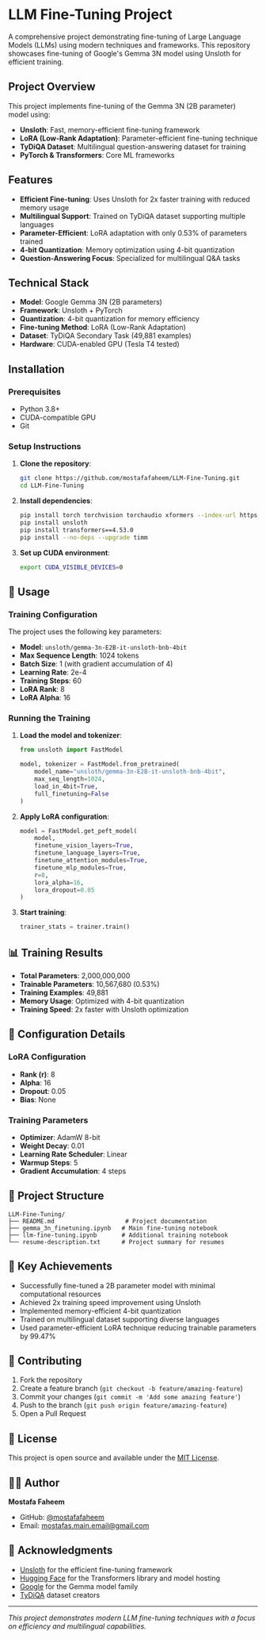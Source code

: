 # LLM Fine-Tuning Project

A comprehensive project demonstrating fine-tuning of Large Language Models (LLMs) using modern techniques and frameworks. This repository showcases fine-tuning of Google's Gemma 3N model using Unsloth for efficient training.

## Project Overview

This project implements fine-tuning of the Gemma 3N (2B parameter) model using:
- **Unsloth**: Fast, memory-efficient fine-tuning framework
- **LoRA (Low-Rank Adaptation)**: Parameter-efficient fine-tuning technique
- **TyDiQA Dataset**: Multilingual question-answering dataset for training
- **PyTorch & Transformers**: Core ML frameworks

## Features

- **Efficient Fine-tuning**: Uses Unsloth for 2x faster training with reduced memory usage
- **Multilingual Support**: Trained on TyDiQA dataset supporting multiple languages
- **Parameter-Efficient**: LoRA adaptation with only 0.53% of parameters trained
- **4-bit Quantization**: Memory optimization using 4-bit quantization
- **Question-Answering Focus**: Specialized for multilingual Q&A tasks

## Technical Stack

- **Model**: Google Gemma 3N (2B parameters)
- **Framework**: Unsloth + PyTorch
- **Quantization**: 4-bit quantization for memory efficiency
- **Fine-tuning Method**: LoRA (Low-Rank Adaptation)
- **Dataset**: TyDiQA Secondary Task (49,881 examples)
- **Hardware**: CUDA-enabled GPU (Tesla T4 tested)

## Installation

### Prerequisites
- Python 3.8+
- CUDA-compatible GPU
- Git

### Setup Instructions

1. **Clone the repository**:
   ```bash
   git clone https://github.com/mostafafaheem/LLM-Fine-Tuning.git
   cd LLM-Fine-Tuning
   ```

2. **Install dependencies**:
   ```bash
   pip install torch torchvision torchaudio xformers --index-url https://download.pytorch.org/whl/cu124
   pip install unsloth
   pip install transformers==4.53.0
   pip install --no-deps --upgrade timm
   ```

3. **Set up CUDA environment**:
   ```bash
   export CUDA_VISIBLE_DEVICES=0
   ```

## 🎯 Usage

### Training Configuration

The project uses the following key parameters:
- **Model**: `unsloth/gemma-3n-E2B-it-unsloth-bnb-4bit`
- **Max Sequence Length**: 1024 tokens
- **Batch Size**: 1 (with gradient accumulation of 4)
- **Learning Rate**: 2e-4
- **Training Steps**: 60
- **LoRA Rank**: 8
- **LoRA Alpha**: 16

### Running the Training

1. **Load the model and tokenizer**:
   ```python
   from unsloth import FastModel
   
   model, tokenizer = FastModel.from_pretrained(
       model_name="unsloth/gemma-3n-E2B-it-unsloth-bnb-4bit",
       max_seq_length=1024,
       load_in_4bit=True,
       full_finetuning=False
   )
   ```

2. **Apply LoRA configuration**:
   ```python
   model = FastModel.get_peft_model(
       model,
       finetune_vision_layers=True,
       finetune_language_layers=True,
       finetune_attention_modules=True,
       finetune_mlp_modules=True,
       r=8,
       lora_alpha=16,
       lora_dropout=0.05
   )
   ```

3. **Start training**:
   ```python
   trainer_stats = trainer.train()
   ```

## 📊 Training Results

- **Total Parameters**: 2,000,000,000
- **Trainable Parameters**: 10,567,680 (0.53%)
- **Training Examples**: 49,881
- **Memory Usage**: Optimized with 4-bit quantization
- **Training Speed**: 2x faster with Unsloth optimization

## 🔧 Configuration Details

### LoRA Configuration
- **Rank (r)**: 8
- **Alpha**: 16
- **Dropout**: 0.05
- **Bias**: None

### Training Parameters
- **Optimizer**: AdamW 8-bit
- **Weight Decay**: 0.01
- **Learning Rate Scheduler**: Linear
- **Warmup Steps**: 5
- **Gradient Accumulation**: 4 steps

## 📁 Project Structure

```
LLM-Fine-Tuning/
├── README.md                    # Project documentation
├── gemma_3n_finetuning.ipynb   # Main fine-tuning notebook
├── llm-fine-tuning.ipynb       # Additional training notebook
└── resume-description.txt      # Project summary for resumes
```

## 🌟 Key Achievements

- Successfully fine-tuned a 2B parameter model with minimal computational resources
- Achieved 2x training speed improvement using Unsloth
- Implemented memory-efficient 4-bit quantization
- Trained on multilingual dataset supporting diverse languages
- Used parameter-efficient LoRA technique reducing trainable parameters by 99.47%

## 🤝 Contributing

1. Fork the repository
2. Create a feature branch (`git checkout -b feature/amazing-feature`)
3. Commit your changes (`git commit -m 'Add some amazing feature'`)
4. Push to the branch (`git push origin feature/amazing-feature`)
5. Open a Pull Request

## 📄 License

This project is open source and available under the [MIT License](LICENSE).

## 👨‍💻 Author

**Mostafa Faheem**
- GitHub: [@mostafafaheem](https://github.com/mostafafaheem)
- Email: mostafas.main.email@gmail.com

## 🙏 Acknowledgments

- [Unsloth](https://github.com/unslothai/unsloth) for the efficient fine-tuning framework
- [Hugging Face](https://huggingface.co/) for the Transformers library and model hosting
- [Google](https://ai.google.dev/gemma) for the Gemma model family
- [TyDiQA](https://github.com/google-research-datasets/tydiqa) dataset creators

---

*This project demonstrates modern LLM fine-tuning techniques with a focus on efficiency and multilingual capabilities.*